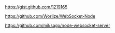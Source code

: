 https://gist.github.com/1219165

https://github.com/Worlize/WebSocket-Node

https://github.com/miksago/node-websocket-server
